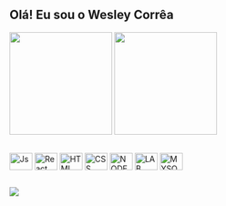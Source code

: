 ## Olá!  Eu sou o Wesley Corrêa

<div>
  <img height="180em" src="https://github-readme-stats.vercel.app/api?username=correawess&show_icons=true&theme=dracula"/>
  <img height="180em" src="https://github-readme-stats.vercel.app/api/top-langs/?username=correawess&theme=dracula"/>
</div>

##

<div style="display: inline_block">
  <img align="center" height="30" width="40"alt="Js" src="https://cdn.jsdelivr.net/gh/devicons/devicon/icons/javascript/javascript-original.svg">
  <img align="center" height="30" width="40"alt="React" src="https://cdn.jsdelivr.net/gh/devicons/devicon/icons/react/react-original.svg"/>
  <img align="center" height="30" width="40"alt="HTML" src="https://cdn.jsdelivr.net/gh/devicons/devicon/icons/html5/html5-original.svg"/>
  <img align="center" height="30" width="40"alt="CSS" src="https://cdn.jsdelivr.net/gh/devicons/devicon/icons/css3/css3-original.svg" />
  <img align="center" height="30" width="40"alt="NODE" src="https://cdn.jsdelivr.net/gh/devicons/devicon/icons/nodejs/nodejs-original.svg"/>
  <img align="center" height="30" width="40"alt="LAB" src="https://cdn.jsdelivr.net/gh/devicons/devicon/icons/gitlab/gitlab-original-wordmark.svg"/>
  <img align="center" height="30" width="40"alt="MYSQL" src="https://cdn.jsdelivr.net/gh/devicons/devicon/icons/mysql/mysql-original-wordmark.svg"/>
</div>

##

<div>
  <a target="_blank" href="https://www.linkedin.com/in/wesley-corr%C3%AAa-b03067221/">
    <img target="_blank" src="https://img.shields.io/badge/LinkedIn-0077B5?style=for-the-badge&logo=linkedin&logoColor=white"/>
  </a>
</div>
